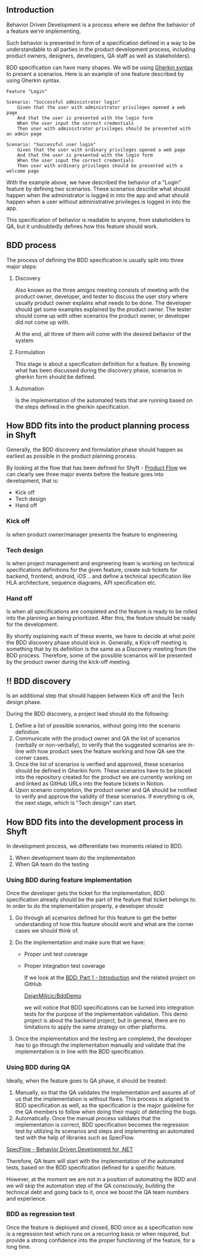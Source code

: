 ## Introduction

Behavior Driven Development is a process where we define the behavior of a feature we're implementing. 

Such behavior is presented in form of a specification defined in a way to be understandable to all parties in the product development process, including product owners, designers, developers, QA staff as well as stakeholders).

BDD specification can have many shapes. We will be using [Gherkin syntax](https://cucumber.io/docs/gherkin/) to present a scenarios. Here is an example of one feature described by using Gherkin syntax.

```gherkin
Feature "Login"

Scenario: "Successful administrator login"
	Given that the user with administrator privileges opened a web page
	And that the user is presented with the login form
	When the user input the correct credentials
	Then user with administrator privileges should be presented with an admin page

Scenario: "Successful user login"
	Given that the user with ordinary privileges opened a web page
	And that the user is presented with the login form
	When the user input the correct credentials
	Then user with ordinary privileges should be presented with a welcome page
```

With the example above, we have described the behavior of a "Login" feature by defining two scenarios. These scenarios describe what should happen when the administrator is logged in into the app and what should happen when a user without administrative privileges is logged in into the app. 

This specification of behavior is readable to anyone, from stakeholders to QA, but it undoubtedly defines how this feature should work. 

## BDD process

The process of defining the BDD specification is usually split into three major steps:

1. Discovery

    Also known as the three amigos meeting consists of meeting with the product owner, developer, and tester to discuss the user story where usually product owner explains what needs to be done. The developer should get some examples explained by the product owner. The tester should come up with other scenarios the product owner, or developer did not come up with. 

    At the end, all three of them will come with the desired behavior of the system

2. Formulation

    This stage is about a specification definition for a feature. By knowing what has been discussed during the discovery phase,  scenarios in gherkin form should be defined.

3. Automation

    Is the implementation of the automated tests that are running based on the steps defined in the gherkin specification.

## How BDD fits into the product planning process in Shyft

Generally, the BDD discovery and formulation phase should happen as earliest as possible in the product planning process.

By looking at the flow that has been defined for Shyft - [Product Flow](https://www.notion.so/Product-Flow-5c2212fff181418cb73b3992f636e8c9) we can clearly see three major events before the feature goes into development, that is:

- Kick off
- Tech design
- Hand off

### Kick off

Is when product owner/manager presents the feature to engineering

### Tech design

Is when project management and engineering team is working on technical specifications definitions for the given feature, create sub tickets for backend, frontend, android, iOS .. and define a technical specification like HLA architecture, sequence diagrams, API specification etc.

### Hand off

Is when all specifications are completed and the feature is ready to be rolled into the planning an being prioritized. After this, the feature should be ready for the development.

By shortly explaining each of these events, we have to decide at what point the BDD discovery phase should kick in. Generally, a Kick-off meeting is something that by its definition is the same as a Discovery meeting from the BDD process. Therefore, some of the possible scenarios will be presented by the product owner during the kick-off meeting.

## ‼️ BDD discovery

Is an additional step that should happen between Kick off and the Tech design phase. 

During the BDD discovery, a project lead should do the following:

1. Define a list of possible scenarios, without going into the scenario definition
2. Communicate with the product owner and QA the list of scenarios (verbally or non-verbally), to verify that the suggested scenarios are in-line with how product sees the feature working and how QA see the corner cases.
3. Once the list of scenarios is verified and approved, these scenarios should be defined in Gherkin form. These scenarios have to be placed into the repository created for the product we are currently working on and linked as GitHub URLs into the feature tickets in Notion.
4. Upon scenario completion, the product owner and QA should be notified to verify and approve the validity of these scenarios. If everything is ok, the next stage, which is "Tech design" can start.

## How BDD fits into the development process in Shyft

In development process, we differentiate two moments related to BDD. 

1. When development team do the implementaiton
2. When QA team do the testing

### Using BDD during feature implementation

Once the developer gets the ticket for the implementation, BDD specification already should be the part of the feature that ticket belongs to. In order to do the implementation properly, a developer should:

1. Go through all scenarios defined for this feature to get the better understanding of how this feature should work and what are the corner cases we should think of.
2. Do the implementation and make sure that we have:
    - Proper unit test coverage
    - Proper integration test coverage

        If we look at the [BDD: Part 1 - Introduction](https://www.notion.so/BDD-Part-1-Introduction-9aafd4d3ef594f1599a70476a29e92c9) and the related project on GitHub

        [DejanMilicic/BddDemo](https://github.com/DejanMilicic/BddDemo)

        we will notice that BDD specifications can be turned into integration tests for the purpose of the implementation validation. This demo project is about the backend project, but in general, there are no limitations to apply the same strategy on other platforms.

3. Once the implementation and the testing are completed, the developer has to go through the implementation manually and validate that the implementation is in line with the BDD specification.

### Using BDD during QA

Ideally, when the feature goes to QA phase, it should be treated:

1. Manually, so that the QA validates the implementation and assures all of us that the implementation is without flaws. This process is aligned to BDD specification as well, as the specification is the major guideline for the QA members to follow when doing their magic of detecting the bugs.
2. Automatically. Once the manual process validates that the implementation is correct, BDD specification becomes the regression test by utilizing its scenarios and steps and implementing an automated test with the help of libraries such as SpecFlow.

[SpecFlow - Behavior Driven Development for .NET](https://specflow.org/)

Therefore, QA team will start with the implementation of the automated tests, based on the BDD specification defined for a specific feature.

However, at the moment we are not in a position of automating the BDD and we will skip the automation step of the QA consciously, building the technical debt and going back to it, once we boost the QA team numbers and experience.

### BDD as regression test

Once the feature is deployed and closed, BDD once as a specification now is a regression test which runs on a recurring basis or when required, but provide a strong confidence into the proper functioning of the feature, for a long time.